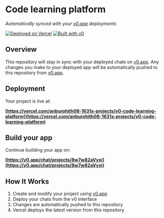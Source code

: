 # Code learning platform

*Automatically synced with your [v0.app](https://v0.app) deployments*

[![Deployed on Vercel](https://img.shields.io/badge/Deployed%20on-Vercel-black?style=for-the-badge&logo=vercel)](https://vercel.com/anburohith08-1631s-projects/v0-code-learning-platform)
[![Built with v0](https://img.shields.io/badge/Built%20with-v0.app-black?style=for-the-badge)](https://v0.app/chat/projects/8w7w82aVyxi)

## Overview

This repository will stay in sync with your deployed chats on [v0.app](https://v0.app).
Any changes you make to your deployed app will be automatically pushed to this repository from [v0.app](https://v0.app).

## Deployment

Your project is live at:

**[https://vercel.com/anburohith08-1631s-projects/v0-code-learning-platform](https://vercel.com/anburohith08-1631s-projects/v0-code-learning-platform)**

## Build your app

Continue building your app on:

**[https://v0.app/chat/projects/8w7w82aVyxi](https://v0.app/chat/projects/8w7w82aVyxi)**

## How It Works

1. Create and modify your project using [v0.app](https://v0.app)
2. Deploy your chats from the v0 interface
3. Changes are automatically pushed to this repository
4. Vercel deploys the latest version from this repository